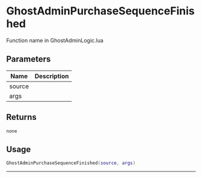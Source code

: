 # GhostAdminPurchaseSequenceFinished

Function name in GhostAdminLogic.lua

## Parameters

| Name   | Description |
| ------ | ----------- |
| source |             |
| args   |             |

## Returns

`none`

## Usage

```lua
GhostAdminPurchaseSequenceFinished(source, args)
```

---
